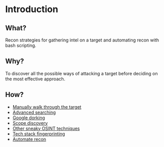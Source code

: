 # Introduction

## What?

Recon strategies for gathering intel on a target and automating recon with bash scripting.

## Why?

To discover all the possible ways of attacking a target before deciding on the most effective approach.

## How?

* [Manually walk through the target](stroll.md)
* [Advanced searching](red-recon:docs/osint/searching)
* [Google dorking](red-recon:docs/osint/google-dorking)
* [Scope discovery](dns.md)
* [Other sneaky OSINT techniques](sneaky.md)
* [Tech stack fingerprinting](techstack.md)
* [Automate recon](automate.md)

